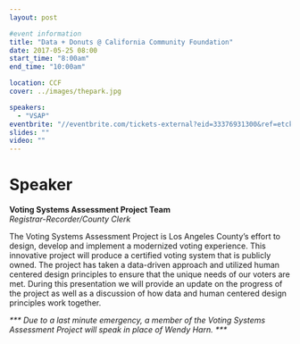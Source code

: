 ```yaml
---
layout: post

#event information
title: "Data + Donuts @ California Community Foundation"
date: 2017-05-25 08:00
start_time: "8:00am"
end_time: "10:00am"

location: CCF
cover: ../images/thepark.jpg

speakers:
  - "VSAP"
eventbrite: "//eventbrite.com/tickets-external?eid=33376931300&ref=etckt"
slides: ""
video: ""
---
```


# Speaker

**Voting Systems Assessment Project Team**<br>
_Registrar-Recorder/County Clerk_

The Voting Systems Assessment Project is Los Angeles County’s effort to design, develop and implement a modernized voting experience. This innovative project will produce a certified voting system that is publicly owned. The project has taken a data-driven approach and utilized human centered design principles to ensure that the unique needs of our voters are met. During this presentation we will provide an update on the progress of the project as well as a discussion of how data and human centered design principles work together.

_*** Due to a last minute emergency, a member of the Voting Systems Assessment Project will speak in place of Wendy Harn. ***_

